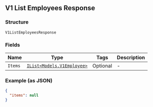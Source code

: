 ## V1 List Employees Response

### Structure

`V1ListEmployeesResponse`

### Fields

| Name | Type | Tags | Description |
|  --- | --- | --- | --- |
| `Items` | [`IList<Models.V1Employee>`](/doc/models/v1-employee.md) | Optional | - |

### Example (as JSON)

```json
{
  "items": null
}
```


